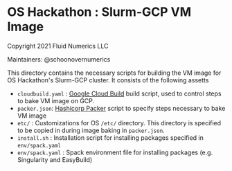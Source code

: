 # OS Hackathon : Slurm-GCP VM Image
Copyright 2021 Fluid Numerics LLC

Maintainers: @schoonovernumerics


This directory contains the necessary scripts for building the VM image for OS Hackathon's Slurm-GCP cluster. It consists of the following assetts

* `cloudbuild.yaml` : [Google Cloud Build](https://cloud.google.com/build) build script, used to control steps to bake VM image on GCP.
* `packer.json`: [Hashicorp Packer](https://packer.io) script to specify steps necessary to bake VM image
* `etc/` : Customizations for OS `/etc/` directory. This directory is specified to be copied in during image baking in `packer.json`.
* `install.sh` : Installation script for installing packages specified in `env/spack.yaml`
* `env/spack.yaml` : Spack environment file for installing packages (e.g. Singularity and EasyBuild)


